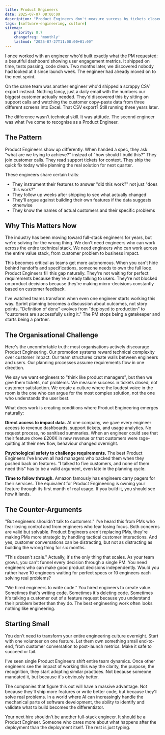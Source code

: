 ```yaml
---
title: Product Engineers
date: 2025-07-07 08:00:00
description: "Product Engineers don't measure success by tickets closed or code merged they're focused on outcomes. This mindset is the real multiplier for teams that consistently deliver customer value."
tags: [software-engineering, culture]
sitemap:
    priority: 0.7
    changefreq: 'monthly'
    lastmod: "2025-07-27T11:00:00+01:00"
---
```


I once worked with an engineer who'd built exactly what the PM requested: a beautiful dashboard showing user engagement metrics. It shipped on time, tests passing, code clean. Two months later, we discovered nobody had looked at it since launch week. The engineer had already moved on to the next sprint.

On the same team was another engineer who'd shipped a scrappy CSV export instead. Nothing fancy, just a daily email with the numbers our biggest customer actually needed. They'd discovered this by sitting on support calls and watching the customer copy-paste data from three different screens into Excel. That CSV export? Still running three years later.

The difference wasn't technical skill. It was attitude. The second engineer was what I've come to recognise as a Product Engineer.

## The Pattern

Product Engineers show up differently. When handed a spec, they ask "what are we trying to achieve?" instead of "how should I build this?" They join customer calls. They read support tickets for context. They ship the quick fix today while planning the real solution for next quarter.

These engineers share certain traits:
- They instrument their features to answer "did this work?" not just "does this work?"
- They follow up weeks after shipping to see what actually changed
- They'll argue against building their own features if the data suggests otherwise
- They know the names of actual customers and their specific problems

## Why This Matters Now

The industry has been moving toward full-stack engineers for years, but we're solving for the wrong thing. We don't need engineers who can work across the entire technical stack. We need engineers who can work across the entire value stack, from customer problem to business impact.

This becomes critical as teams get more autonomous. When you can't hide behind handoffs and specifications, someone needs to own the full loop. Product Engineers fill this gap naturally. They're not waiting for perfect requirements because they're already talking to users. They're not blocked on product decisions because they're making micro-decisions constantly based on customer feedback.

I've watched teams transform when even one engineer starts working this way. Sprint planning becomes a discussion about outcomes, not story points. "Definition of done" evolves from "deployed to production" to "customers are successfully using it." The PM stops being a gatekeeper and starts being a partner.

## The Organisational Challenge

Here's the uncomfortable truth: most organisations actively discourage Product Engineering. Our promotion systems reward technical complexity over customer impact. Our team structures create walls between engineers and users. Our planning processes assume requirements flow in one direction.

We say we want engineers to "think like product managers", but then we give them tickets, not problems. We measure success in tickets closed, not customer satisfaction. We create a culture where the loudest voice in the room is the one who can argue for the most complex solution, not the one who understands the user best.

What does work is creating conditions where Product Engineering emerges naturally:

**Direct access to impact data.** At one company, we gave every engineer access to revenue dashboards, support tickets, and usage analytics. No request process, no sanitised summaries. When an engineer could see that their feature drove £200K in new revenue or that customers were rage-quitting at their new flow, behaviour changed overnight.

**Psychological safety to challenge requirements.** The best Product Engineers I've known all had managers who backed them when they pushed back on features. "I talked to five customers, and none of them need this" has to be a valid argument, even late in the planning cycle.

**Time to follow through.** Amazon famously has engineers carry pagers for their services. The equivalent for Product Engineering is owning your feature through its first month of real usage. If you build it, you should see how it lands.

## The Counter-Arguments

"But engineers shouldn't talk to customers." I've heard this from PMs who fear losing control and from engineers who fear losing focus. Both concerns are valid but solvable. Product Engineers aren't replacing PMs, they're making PMs more strategic by handling tactical customer interactions. And yes, customer conversations can be distracting, but not as distracting as building the wrong thing for six months.

"This doesn't scale." Actually, it's the only thing that scales. As your team grows, you can't funnel every decision through a single PM. You need engineers who can make good product decisions independently. Would you rather have 10 engineers waiting for perfect specs or 10 engineers each solving real problems?

"We hired engineers to write code." You hired engineers to create value. Sometimes that's writing code. Sometimes it's deleting code. Sometimes it's talking a customer out of a feature request because you understand their problem better than they do. The best engineering work often looks nothing like engineering.

## Starting Small

You don't need to transform your entire engineering culture overnight. Start with one volunteer on one feature. Let them own something small end-to-end, from customer conversation to post-launch metrics. Make it safe to succeed or fail.

I've seen single Product Engineers shift entire team dynamics. Once other engineers see the impact of working this way the clarity, the purpose, the recognition, they start adopting similar practices. Not because someone mandated it, but because it's obviously better.

The companies that figure this out will have a massive advantage. Not because they'll ship more features or write better code, but because they'll solve real problems. In a world where AI can increasingly handle the mechanical parts of software development, the ability to identify and validate what to build becomes the differentiator.

Your next hire shouldn't be another full-stack engineer. It should be a Product Engineer. Someone who cares more about what happens after the deployment than the deployment itself. The rest is just typing.
